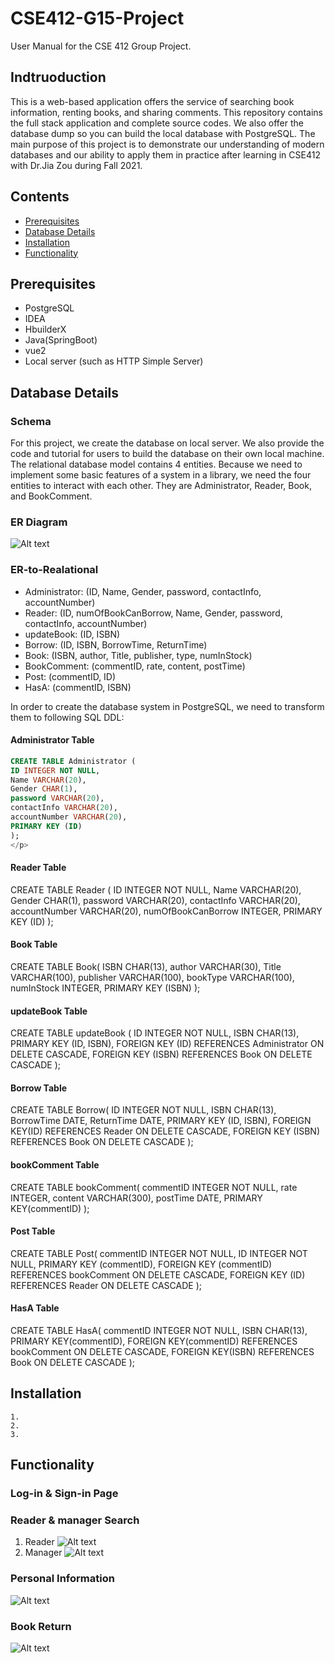 # CSE412-G15-Project

User Manual for the CSE 412 Group Project.

## Indtruoduction

This is a web-based application offers the service of searching book information, renting books, and sharing comments. This repository contains the full stack application and complete source codes. We also offer the database dump so you can build the local database with PostgreSQL. The main purpose of this project is to demonstrate our understanding of modern databases and our ability to apply them in practice after learning in CSE412 with Dr.Jia Zou during Fall 2021.

## Contents

 - [Prerequisites](#Prerequisites)
 - [Database Details](#Database-Details)
 - [Installation](#Installation)
 - [Functionality](#Functionality)

## Prerequisites

 - PostgreSQL
 - IDEA
 - HbuilderX
 - Java(SpringBoot)
 - vue2
 - Local server (such as HTTP Simple Server)

## Database Details
### Schema

For this project, we create the database on local server. We also provide the code and tutorial for users to build the database on their own local machine. The relational database model contains 4 entities. Because we need to implement some basic features of a system in a library, we need the four entities to interact with each other. They are Administrator, Reader, Book, and BookComment.

### ER Diagram

![Alt text](./img/ER.png)

### ER-to-Realational

- Administrator: (ID, Name, Gender, password, contactInfo, accountNumber)
- Reader: (ID, numOfBookCanBorrow, Name, Gender, password, contactInfo, accountNumber)
- updateBook: (ID, ISBN)
- Borrow: (ID, ISBN, BorrowTime, ReturnTime)
- Book: (ISBN, author, Title, publisher, type, numInStock)
- BookComment: (commentID, rate, content, postTime)
- Post: (commentID, ID)
- HasA: (commentID, ISBN)

In order to create the database system in PostgreSQL, we need to transform them to following SQL DDL:

#### Administrator Table

~~~~sql
CREATE TABLE Administrator (
ID INTEGER NOT NULL,
Name VARCHAR(20),
Gender CHAR(1),
password VARCHAR(20),
contactInfo VARCHAR(20),
accountNumber VARCHAR(20),
PRIMARY KEY (ID)
);
</p>
~~~~

#### Reader Table

CREATE TABLE Reader (
ID INTEGER NOT NULL,
Name VARCHAR(20),
Gender CHAR(1),
password VARCHAR(20),
contactInfo VARCHAR(20),
accountNumber VARCHAR(20),
numOfBookCanBorrow INTEGER,
PRIMARY KEY (ID)
);

#### Book Table

CREATE TABLE Book(
ISBN CHAR(13),
author VARCHAR(30),
Title VARCHAR(100),
publisher VARCHAR(100),
bookType VARCHAR(100),
numInStock INTEGER,
PRIMARY KEY (ISBN)
);

#### updateBook Table

CREATE TABLE updateBook (
ID INTEGER NOT NULL,
ISBN CHAR(13),
PRIMARY KEY (ID, ISBN),
FOREIGN KEY (ID)
REFERENCES Administrator ON DELETE CASCADE,
FOREIGN KEY (ISBN)
REFERENCES Book ON DELETE CASCADE
);

#### Borrow Table

CREATE TABLE Borrow(
ID INTEGER NOT NULL,
ISBN CHAR(13),
BorrowTime DATE,
ReturnTime DATE,
PRIMARY KEY (ID, ISBN),
FOREIGN KEY(ID)
REFERENCES Reader ON DELETE CASCADE,
FOREIGN KEY (ISBN)
REFERENCES Book ON DELETE CASCADE
);


#### bookComment Table

CREATE TABLE bookComment(
commentID INTEGER NOT NULL,
rate INTEGER,
content VARCHAR(300),
postTime DATE,
PRIMARY KEY(commentID)
);

#### Post Table

CREATE TABLE Post(
commentID INTEGER NOT NULL,
ID INTEGER NOT NULL,
PRIMARY KEY (commentID),
FOREIGN KEY (commentID)
REFERENCES bookComment ON DELETE CASCADE,
FOREIGN KEY (ID)
REFERENCES Reader ON DELETE CASCADE
);

#### HasA Table

CREATE TABLE HasA(
commentID INTEGER NOT NULL,
ISBN CHAR(13),
PRIMARY KEY(commentID),
FOREIGN KEY(commentID)
REFERENCES bookComment ON DELETE CASCADE,
FOREIGN KEY(ISBN)
REFERENCES Book ON DELETE CASCADE
);

## Installation

    1.
    2.
    3.

## Functionality
### Log-in & Sign-in Page

### Reader & manager Search
1. Reader
![Alt text](./img/rsearch.jpg)
2. Manager
![Alt text](./img/msearch.jpg)

### Personal Information

![Alt text](./img/pinfo.jpg)

### Book Return

![Alt text](./img/return.jpg)
